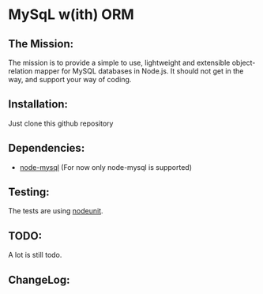 # MySqL w(ith) ORM

## The Mission:

The mission is to provide a simple to use, lightweight and extensible object-relation mapper for MySQL databases in Node.js. It should not get in the way, and support your way of coding.

## Installation:

Just clone this github repository

## Dependencies:

* [node-mysql](https://github.com/felixge/node-mysql) (For now only node-mysql is supported)

## Testing:

The tests are using [nodeunit](https://github.com/caolan/nodeunit).

## TODO:

A lot is still todo.

## ChangeLog:
